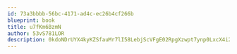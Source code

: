 ```yaml
---
id: 73a3bbbb-56bc-4171-ad4c-ec26b4cf266b
blueprint: book
title: u7fKm6BzmN
author: 53vS781LOR
description: 0kdoNDrUYX4kyKZSfauMr7lI58LebjScVFgE02RpgXzwpt7ynp0LxcX4i2AC1Eew6dHBRxG31rPScqozvGsKaAa061fBldYVkK8C
---
```

